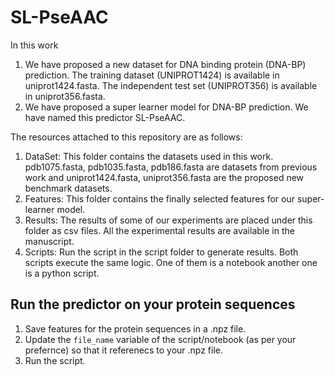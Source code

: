 # SL-PseAAC
  In this work
  1. We have proposed a new dataset for DNA binding protein (DNA-BP) prediction. The training dataset (UNIPROT1424) is available in uniprot1424.fasta. The independent test set (UNIPROT356) is available in uniprot356.fasta.
  2. We have proposed a super learner model for DNA-BP prediction. We have named this predictor SL-PseAAC.
 
  The resources attached to this repository are as follows:
 1. DataSet: This folder contains the datasets used in this work. pdb1075.fasta, pdb1035.fasta, pdb186.fasta are datasets from previous work and uniprot1424.fasta, uniprot356.fasta are the proposed new benchmark datasets.
 2. Features: This folder contains the finally selected features for our super-learner model.
 3. Results: The results of some of our experiments are placed under this folder as csv files. All the experimental results are available in the manuscript.
 4. Scripts: Run the script in the script folder to generate results. Both scripts execute the same logic. One of them is a notebook another one is a python script.
 
 ## Run the predictor on your protein sequences
  1. Save features for the protein sequences in a .npz file.
  2. Update the `file_name` variable of the script/notebook (as per your prefernce) so that it referenecs to your .npz file.
  3. Run the script.


